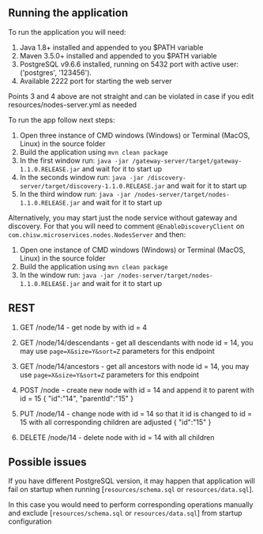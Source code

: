 ## Running the application

To run the application you will need: 

1. Java 1.8+ installed and appended to you $PATH variable
2. Maven 3.5.0+ installed and appended to you $PATH variable
3. PostgreSQL v9.6.6 installed, running on 5432 port with active user:('postgres', '123456').
4. Available 2222 port for starting the web server

Points 3 and 4 above are not straight and can be violated in case if you edit resources/nodes-server.yml as needed

To run the app follow next steps:

 1. Open three instance of CMD windows (Windows) or Terminal (MacOS, Linux) in the source folder
 2. Build the application using `mvn clean package`
 2. In the first window run: `java -jar /gateway-server/target/gateway-1.1.0.RELEASE.jar` and wait for it to start up
 3. In the seconds window run: `java -jar /discovery-server/target/discovery-1.1.0.RELEASE.jar` and wait for it to start up
 4. In the third window run: `java -jar /nodes-server/target/nodes-1.1.0.RELEASE.jar` and wait for it to start up
 
 Alternatively, you may start just the node service without gateway and discovery. For that you will need to comment
 `@EnableDiscoveryClient` on `com.chisw.microservices.nodes.NodesServer` and then:
 
  1. Open one instance of CMD windows (Windows) or Terminal (MacOS, Linux) in the source folder
  2. Build the application using `mvn clean package`
  3. In the window run: `java -jar /nodes-server/target/nodes-1.1.0.RELEASE.jar` and wait for it to start up
 
 
 ## REST
 
 1. GET /node/14     -   get node by with id = 4 
 
 2. GET /node/14/descendants - get all descendants with node id = 14, you may use `page=X&size=Y&sort=Z` parameters for this endpoint
 
 3. GET /node/14/ancestors - get all ancestors with node id = 14, you may use `page=X&size=Y&sort=Z` parameters for this endpoint

 4. POST /node       -   create new node with id = 14 and append it to parent with id = 15
      {
      "id":"14",
      "parentId":"15"
      }
      
 5. PUT /node/14      -   change node with id = 14 so that it id is changed to id = 15 with all corresponding children are adjusted
       {
       "id":"15"
       }
        
 6. DELETE /node/14      -   delete node with id = 14 with all children


## Possible issues


If you have different PostgreSQL version, it may happen that application will fail on startup when running [`resources/schema.sql` or `resources/data.sql`].

In this case you would need to perform corresponding operations manually and exclude [`resources/schema.sql` or `resources/data.sql`] 
from startup configuration
 
